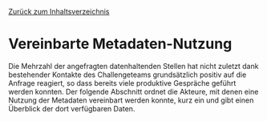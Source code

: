 [Zurück zum Inhaltsverzeichnis](https://healthdcat-ap-de.github.io/healthdcat-ap.de/report_stage_1.html)
# Vereinbarte Metadaten-Nutzung
Die Mehrzahl der angefragten datenhaltenden Stellen hat   nicht zuletzt dank bestehender Kontakte des Challengeteams   grundsätzlich positiv auf die Anfrage reagiert, so dass bereits viele produktive Gespräche geführt werden konnten. Der folgende Abschnitt ordnet die Akteure, mit denen eine Nutzung der Metadaten vereinbart werden konnte, kurz ein und gibt einen Überblick der dort verfügbaren Daten.

